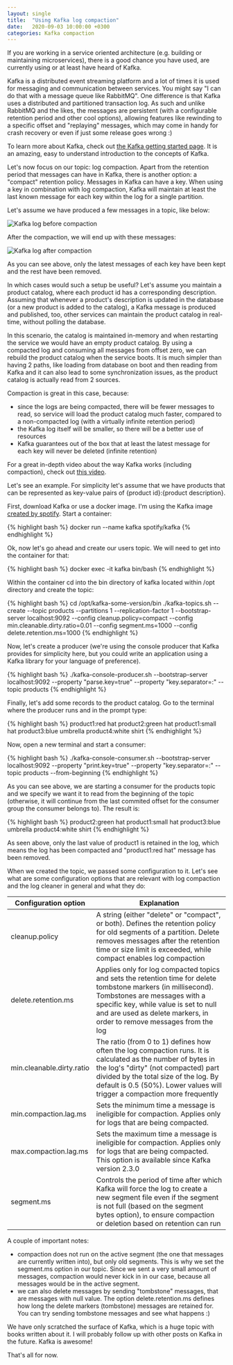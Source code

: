 ```yaml
---
layout: single
title:  "Using Kafka log compaction"
date:   2020-09-03 10:00:00 +0300
categories: Kafka compaction
---
```

If you are working in a service oriented architecture (e.g. building or maintaining microservices), there is a good chance you have used, are currently using or at least have heard of Kafka.

Kafka is a distributed event streaming platform and a lot of times it is used for messaging and communication between services. You might say "I can do that with a message queue like RabbitMQ". One difference is that Kafka uses a distributed and partitioned transaction log. As such and unlike RabbitMQ and the likes, the messages are persistent (with a configurable retention period and other cool options), allowing features like rewinding to a specific offset and "replaying" messages, which may come in handy for crash recovery or even if just some release goes wrong :)

To learn more about Kafka, check out <a href="https://Kafka.apache.org/intro" target="_blank" rel="noopener nofollow">the Kafka getting started page</a>. It is an amazing, easy to understand introduction to the concepts of Kafka.

Let's now focus on our topic: log compaction. Apart from the retention period that messages can have in Kafka, there is another option: a "compact" retention policy. Messages in Kafka can have a key. When using a key in combination with log compaction, Kafka will maintain at least the last known message for each key within the log for a single partition. 

Let's assume we have produced a few messages in a topic, like below:

<img src="{{site.baseurl}}/assets/images/kafka_log_before_compaction.png" alt="Kafka log before compaction" />
<br>

After the compaction, we will end up with these messages:

<img src="{{site.baseurl}}/assets/images/kafka_log_after_compaction.png" alt="Kafka log after compaction" />

<br>

As you can see above, only the latest messages of each key have been kept and the rest have been removed.

In which cases would such a setup be useful? Let's assume you maintain a product catalog, where each product id has a corresponding description. Assuming that whenever a product's description is updated in the database (or a new product is added to the catalog), a Kafka message is produced and published, too, other services can maintain the product catalog in real-time, without polling the database.

In this scenario, the catalog is maintained in-memory and when restarting the service we would have an empty product catalog. By using a compacted log and consuming all messages from offset zero, we can rebuild the product catalog when the service boots. It is much simpler than having 2 paths, like loading from database on boot and then reading from Kafka and it can also lead to some synchronization issues, as the product catalog is actually read from 2 sources.

Compaction is great in this case, because:

* since the logs are being compacted, there will be fewer messages to read, so service will load the product catalog much faster, compared to a non-compacted log (with a virtually infinite retention period)
* the Kafka log itself will be smaller, so there will be a better use of resources
* Kafka guarantees out of the box that at least the latest message for each key will never be deleted (infinite retention)

For a great in-depth video about the way Kafka works (including compaction), check out <a href="https://vimeo.com/185844593/77f7d239a3" target="_blank" rel="noopener nofollow">this video</a>.

Let's see an example. For simplicity let's assume that we have products that can be represented as key-value pairs of {product id}:{product description}.

First, download Kafka or use a docker image. I'm using the Kafka image <a href="https://hub.docker.com/r/spotify/kafka/" target="_blank" rel="nofollow noopener">created by spotify</a>. Start a container:

{% highlight bash %}
docker run --name kafka spotify/kafka
{% endhighlight %}

Ok, now let's go ahead and create our users topic. We will need to get into the container for that:

{% highlight bash %}
docker exec -it kafka bin/bash
{% endhighlight %}

Within the container cd into the bin directory of kafka located within /opt directory and create the topic:

{% highlight bash %}
cd /opt/kafka-some-version/bin
./kafka-topics.sh --create --topic products --partitions 1 --replication-factor 1 --bootstrap-server localhost:9092 --config cleanup.policy=compact --config min.cleanable.dirty.ratio=0.01 --config segment.ms=1000 --config delete.retention.ms=1000
{% endhighlight %}

Now, let's create a producer (we're using the console producer that Kafka provides for simplicity here, but you could write an application using a Kafka library for your language of preference).

{% highlight bash %}
./kafka-console-producer.sh --bootstrap-server localhost:9092 --property "parse.key=true" --property "key.separator=:" --topic products
{% endhighlight %}

Finally, let's add some records to the product catalog. Go to the terminal where the producer runs and in the prompt type:

{% highlight bash %}
product1:red hat
product2:green hat
product1:small hat
product3:blue umbrella
product4:white shirt
{% endhighlight %}

Now, open a new terminal and start a consumer:

{% highlight bash %}
./kafka-console-consumer.sh --bootstrap-server localhost:9092 --property "print.key=true" --property "key.separator=:" --topic products --from-beginning
{% endhighlight %}

As you can see above, we are starting a consumer for the products topic and we specify we want it to read from the beginning of the topic (otherwise, it will continue from the last commited offset for the consumer group the consumer belongs to). The result is:

{% highlight bash %}
product2:green hat
product1:small hat
product3:blue umbrella
product4:white shirt
{% endhighlight %}

As seen above, only the last value of product1 is retained in the log, which means the log has been compacted and "product1:red hat" message has been removed.

When we created the topic, we passed some configuration to it. Let's see what are some configuration options that are relevant with log compaction and the log cleaner in general and what they do:

| Configuration option | Explanation |
|-------|--------|
| cleanup.policy | A string (either "delete" or "compact", or both). Defines the retention policy for old segments of a partition. Delete removes messages after the retention time or size limit is exceeded, while compact enables log compaction |
| delete.retention.ms | Applies only for log compacted topics and sets the retention time for delete tombstone markers (in millisecond). Tombstones are messages with a specific key, while value is set to null and are used as delete markers, in order to remove messages from the log |
| min.cleanable.dirty.ratio | The ratio (from 0 to 1) defines how often the log compaction runs. It is calculated as the number of bytes in the log's "dirty" (not compacted) part divided by the total size of the log. By default is 0.5 (50%). Lower values will trigger a compaction more frequently |
| min.compaction.lag.ms | Sets the minimum time a message is ineligible for compaction. Applies only for logs that are being compacted. |
| max.compaction.lag.ms | Sets the maximum time a message is ineligible for compaction. Applies only for logs that are being compacted. This option is available since Kafka version 2.3.0 |
| segment.ms | Controls the period of time after which Kafka will force the log to create a new segment file even if the segment is not full (based on the segment bytes option), to ensure compaction or deletion based on retention can run |

A couple of important notes:

* compaction does not run on the active segment (the one that messages are currently written into), but only old segments. This is why we set the segment.ms option in our topic. Since we sent a very small amount of messages, compaction would never kick in in our case, because all messages would be in the active segment.
* we can also delete messages by sending "tombstone" messages, that are messages with null value. The option delete.retention.ms defines how long the delete markers (tombstone) messages are retained for. You can try sending tombstone messages and see what happens :)

We have only scratched the surface of Kafka, which is a huge topic with books written about it. I will probably follow up with other posts on Kafka in the future. Kafka is awesome!

That's all for now.
